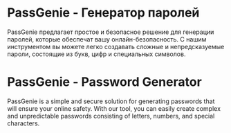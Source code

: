 # PassGenie - Генератор паролей
PassGenie предлагает простое и безопасное решение для генерации паролей, которые обеспечат вашу онлайн-безопасность. 
С нашим инструментом вы можете легко создавать сложные и непредсказуемые пароли, состоящие из букв, цифр и специальных символов. 

# PassGenie - Password Generator
PassGenie is a simple and secure solution for generating passwords that will ensure your online safety. 
With our tool, you can easily create complex and unpredictable passwords consisting of letters, numbers, and special characters.
